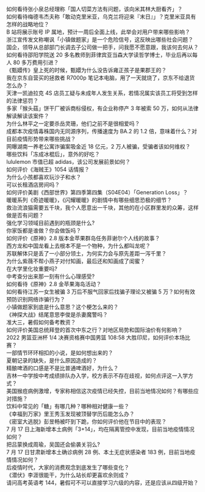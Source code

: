 如何看待张小泉总经理称「国人切菜方法有问题，该向米其林大厨看齐」？  
如何看待梅德韦杰夫称「敢动克里米亚，乌克兰将迎来『末日』」？克里米亚具有怎样的战略地位？  
B 站将展示账号 IP 属地，预计一周后全面上线，此举会对用户带来哪些影响？  
浙江宣传发文称嘲讽「小镇做题家」是一个危险信号，这反映出哪些社会问题？  
国企，领导从总部部门长调去子公司做一把手，问我愿不愿意跟，我该何去何从？  
如何看待邵阳学院送 20 多名教师到菲律宾亚当森大学读哲学博士，毕业后再以每人 80 多万费用引进？  
《甄嬛传》皇上死的时候，甄嬛为什么没告诉雍正孩子是果郡王的？  
我在京东自营买的拯救者 R7000p 笔记本电脑，用了一天就烧了，京东不给退货怎么办？  
天津一凯迪拉克 4S 店员工疑与未成年人发生关系，若情况属实该员工将受到怎样的法律惩罚？  
多家「猴头菇」饼干厂被诉商标侵权，有企业称停产 3 年被索 50 万，如何从法律解读解读该案件？  
为什么林平之一定要杀岳灵珊，他们之前不是很相爱吗？  
成都本次疫情毒株国内无同源序列，传播速度为 BA.2 的 1.2 倍，意味着什么？对目前疫情形势带来哪些挑战？  
网曝湖南一养老公寓诈骗案吸金近 18 亿元，2 万人被骗，受骗者该如何维权？  
哪些饮料「冻成冰棍后」，意外的好吃？  
lululemon 市值已超 adidas，该公司发展前景如何？  
如何评价《海贼王》1054 话情报？  
为什么小孩都喜欢玩沙子和水？  
可以长租酒店房间吗？  
如何评价美剧《西部世界》第四季第四集（S04E04）「Generation Loss」？  
暖暖系列《奇迹暖暖》，《闪耀暖暖》的剧情中有哪些细思恐极的细节？  
救治流浪猫需要五千块，我个人愿意出一千块，其他的在小区群里发的众筹，这样做是否有问题？  
强化学习领域目前遇到的瓶颈是什么?  
你家饭都是谁做？你会做饭吗？  
如何评价《原神》2.8 版本金苹果群岛任务菲谢尔个人线的故事？  
西方龙和中国龙看上去根本不是一个物种，为什么都叫龙呢？  
苏联解体只是丢了一小部分领土，为何实力会与原先差距一泻千里？  
为什么紫薇不帮小燕子对付知画，最后还和知画成了闺蜜？  
在大学里化妆重要吗?  
中考查分出来那一刻有什么心理感受?  
如何看待《原神》2.8 金苹果海岛活动？  
如何看待江苏一女生被骗 3 万后不服气回家后找骗子理论又被骗 5 万？如何有效预防识别网络诈骗行为？  
小镇做题家到底是什么意思？这个梗怎么来的？  
《神探大战》结尾意思李俊是杀妻魔警吗？  
准大三，暑假如何备考教资？  
如何评价美国总统拜登的首次中东之行？对地区局势和国际油价有何影响？  
2022 男篮亚洲杯 1/4 决赛资格赛中国男篮 108:58 大胜印尼，如何评价本场比赛？  
一部情节环环相扣的小说，是如何想出来的？  
夏朝记录的缺失，是什么原因造成的？  
精酿啤酒的口感是不是比普通啤酒好，为什么？  
吉林一中学按中考成绩排队办入学，校方表示不存在歧视，如何点评这一入学方式？  
美国猴痘病例激增，专家称相信这次疫情已经失控，目前当地情况如何？有哪些应对措施？  
饮料中常见的「糖」有哪几种？哪种相对健康一些？  
《幸福到万家》里王秀玉发现被顶替学历后能怎么办？  
《密室大逃脱》彭昱畅被吓到下跪，你如何评价他在节目中的表现？  
7 月 17 日上海新增本土病例「3+14」，均在隔离管控中发现，目前当地疫情情况如何？  
把吕蒙换成周瑜，吴国还会偷袭关羽么?  
7 月 17 日甘肃新增本土确诊病例 28 例、本土无症状感染者 183 例，目前当地疫情情况如何？  
后疫情时代，大家的消费观念到底发生了哪些变化？  
《潜伏》李涯很能干，为什么站长却更喜欢余则成？  
请问高考英语考 144，暑假可不可以直接学习六级的内容，还是应该从四级开始？  
